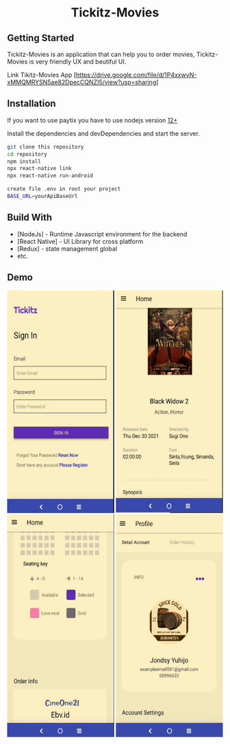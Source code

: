 <div align="center">
<h1>Tickitz-Movies</h1>
  </div>
  
## Getting Started
  Tickitz-Movies is an application that can help you to order movies, Tickitz-Movies is very friendly UX and beutiful UI.

Link Tikitz-Movies App [https://drive.google.com/file/d/1P4xxwvN-xMMQMRYSN5ae82DpecCQNZI5/view?usp=sharing]

## Installation

If you want to use paytix you have to use nodejs version [12+](https://nodejs.org/dist/v16.13.1/node-v16.13.1-x64.msi)

Install the dependencies and devDependencies and start the server.

```sh
git clone this repository
cd repository
npm install
npx react-native link
npx react-native run-android
```

```sh
create file .env in root your project
BASE_URL=yourApiBaseUrl
```

## Build With

- [NodeJs] - Runtime Javascript environment for the backend
- [React Native] - UI Library for cross platform
- [Redux] - state management global
- etc.

## Demo

  <img src="./src/assets/homemobilelogin.png" width="250" height="520" />
    <img src="./src/assets/moviedetailmobile.png" width="250" height="520" />
      <img src="./src/assets/ordermobile.png" width="250" height="520" />
        <img src="./src/assets/profilemobile.png" width="250" height="520" />
